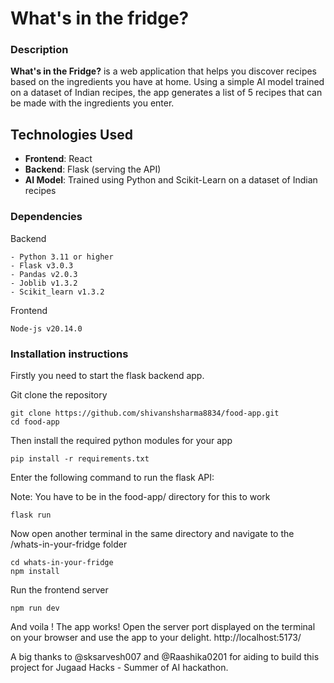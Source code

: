 # What's in the fridge? 

### Description 

**What's in the Fridge?** is a web application that helps you discover recipes based on the ingredients you have at home. Using a simple AI model trained on a dataset of Indian recipes, the app generates a list of 5 recipes that can be made with the ingredients you enter.

## Technologies Used

- **Frontend**: React
- **Backend**: Flask (serving the API)
- **AI Model**: Trained using Python and Scikit-Learn on a dataset of Indian recipes


### Dependencies 

Backend

```
- Python 3.11 or higher 
- Flask v3.0.3
- Pandas v2.0.3
- Joblib v1.3.2
- Scikit_learn v1.3.2
```

Frontend

```
Node-js v20.14.0
```

### Installation instructions 

Firstly you need to start the flask backend app. 

Git clone the repository 

```
git clone https://github.com/shivanshsharma8834/food-app.git
cd food-app
```

Then install the required python modules for your app 

```
pip install -r requirements.txt
```

Enter the following command to run the flask API:

Note: You have to be in the food-app/ directory for this to work

```
flask run 
```

Now open another terminal in the same directory and navigate to the /whats-in-your-fridge folder

```
cd whats-in-your-fridge
npm install 
```

Run the frontend server 

```
npm run dev
```

And voila ! The app works! 
Open the server port displayed on the terminal on your browser and use the app to your delight.
http://localhost:5173/

A big thanks to @sksarvesh007 and @Raashika0201 for aiding to build this project for Jugaad Hacks - Summer of AI hackathon. 
